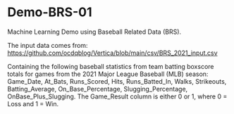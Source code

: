 # Demo-BRS-01

Machine Learning Demo using Baseball Related Data (BRS). 

The input data comes from: https://github.com/ocdqblog/Vertica/blob/main/csv/BRS_2021_input.csv

Containing the following baseball statistics from team batting boxscore totals for games from the 2021 Major League Baseball (MLB) season:
Game_Date, At_Bats, Runs_Scored, Hits, Runs_Batted_In, Walks, Strikeouts, Batting_Average, On_Base_Percentage, Slugging_Percentage, OnBase_Plus_Slugging.
The Game_Result column is either 0 or 1, where 0 = Loss and 1 = Win.
